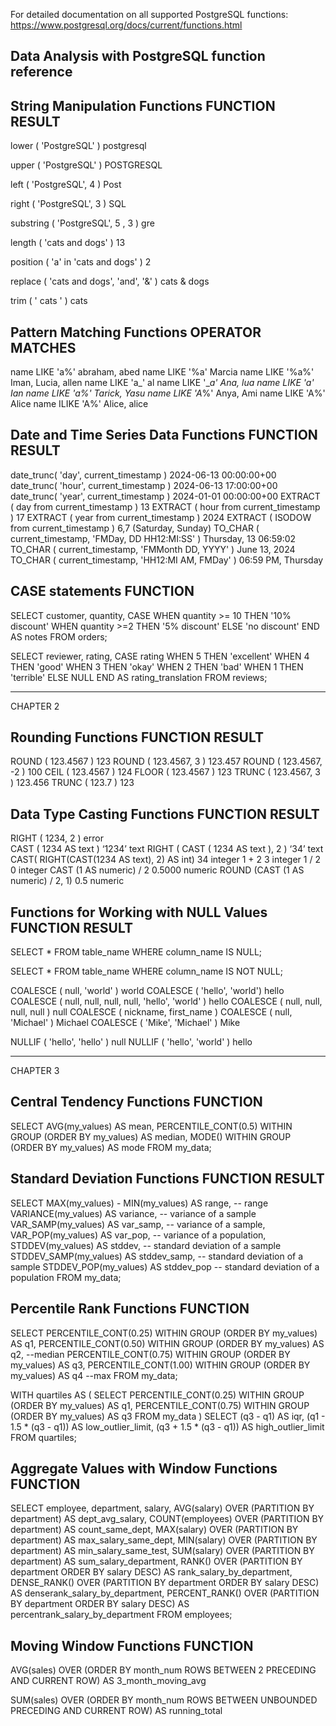 For detailed documentation on all supported PostgreSQL functions:
https://www.postgresql.org/docs/current/functions.html

Data Analysis with PostgreSQL function reference
---------------------------------------------------------------------

String Manipulation Functions
FUNCTION                                    RESULT
---------------------------------------------------------------------
lower ( 'PostgreSQL' )                      postgresql

upper ( 'PostgreSQL' )                      POSTGRESQL

left ( 'PostgreSQL', 4 )                    Post

right ( 'PostgreSQL', 3 )                   SQL

substring ( 'PostgreSQL', 5 , 3 )           gre

length ( 'cats and dogs' )                  13

position ( 'a' in 'cats and dogs' )         2

replace ( 'cats and dogs', 'and', '&' )     cats & dogs

trim ( '   cats   ' )                       cats


Pattern Matching Functions
OPERATOR                                    MATCHES
---------------------------------------------------------------------
name LIKE 'a%'                              abraham, abed
name LIKE '%a'                              Marcia
name LIKE '%a%'                             Iman, Lucia, allen
name LIKE 'a_'                              al
name LIKE '__a'                             Ana, lua
name LIKE '_a_'                             Ian
name LIKE '_a%'                             Tarick, Yasu
name LIKE 'A__%'                            Anya, Ami
name LIKE 'A%'                              Alice
name ILIKE 'A%'                             Alice, alice


Date and Time Series Data Functions
FUNCTION                                    RESULT
---------------------------------------------------------------------
date_trunc( 'day', current_timestamp )      2024-06-13 00:00:00+00
date_trunc( 'hour', current_timestamp )     2024-06-13 17:00:00+00
date_trunc( 'year', current_timestamp )     2024-01-01 00:00:00+00
EXTRACT ( day from current_timestamp )      13
EXTRACT ( hour from current_timestamp )     17
EXTRACT ( year from current_timestamp )     2024
EXTRACT ( ISODOW from current_timestamp )   6,7 (Saturday, Sunday)
TO_CHAR ( current_timestamp,
    'FMDay, DD HH12:MI:SS' )                Thursday, 13 06:59:02
TO_CHAR ( current_timestamp,
    'FMMonth DD, YYYY' )                    June 13, 2024
TO_CHAR ( current_timestamp,
    'HH12:MI AM, FMDay' )                   06:59 PM, Thursday


CASE statements
FUNCTION
---------------------------------------------------------------------
SELECT
    customer,
    quantity,
    CASE 
        WHEN quantity >= 10 THEN '10% discount'
        WHEN quantity >=2 THEN '5% discount' 
        ELSE 'no discount'
    END AS notes
FROM orders;

SELECT
    reviewer, rating,
    CASE rating
        WHEN 5 THEN 'excellent'
        WHEN 4 THEN 'good'
        WHEN 3 THEN 'okay'
        WHEN 2 THEN 'bad'
        WHEN 1 THEN 'terrible'
        ELSE NULL
    END AS rating_translation
FROM reviews;



---------------------------------------------------------------------
CHAPTER 2

Rounding Functions
FUNCTION                                    RESULT
---------------------------------------------------------------------
ROUND ( 123.4567 )                          123
ROUND ( 123.4567, 3 )                       123.457
ROUND ( 123.4567, -2 )                      100
CEIL  ( 123.4567 )                          124
FLOOR ( 123.4567 )                          123
TRUNC ( 123.4567, 3 )                       123.456
TRUNC ( 123.7 )                             123


Data Type Casting Functions
FUNCTION                                    RESULT
---------------------------------------------------------------------
RIGHT ( 1234, 2 )                           error    
CAST ( 1234 AS text )                       ‘1234’    text
RIGHT ( CAST ( 1234 AS text ), 2 )          ‘34’      text
CAST( RIGHT(CAST(1234 AS text), 2) AS int)  34        integer
1 + 2                                       3         integer
1 / 2                                       0         integer
CAST (1 AS numeric) / 2                     0.5000    numeric
ROUND (CAST (1 AS numeric) / 2, 1)          0.5       numeric


Functions for Working with NULL Values
FUNCTION                                                RESULT
---------------------------------------------------------------------
SELECT * 
FROM table_name 
WHERE column_name IS NULL;

SELECT * 
FROM table_name 
WHERE column_name IS NOT NULL;

COALESCE ( null, 'world' )                              world
COALESCE ( 'hello', 'world')                            hello
COALESCE ( null, null, null, null, 'hello', 'world' )   hello
COALESCE ( null, null, null, null )                     null
COALESCE ( nickname, first_name )
COALESCE ( null, 'Michael' )                            Michael
COALESCE ( 'Mike', 'Michael' )                          Mike

NULLIF ( 'hello', 'hello' )                             null
NULLIF ( 'hello', 'world' )                             hello



---------------------------------------------------------------------
CHAPTER 3

Central Tendency Functions
FUNCTION                                    
---------------------------------------------------------------------
SELECT 
    AVG(my_values) AS mean,
    PERCENTILE_CONT(0.5) WITHIN GROUP (ORDER BY my_values) AS median,
    MODE() WITHIN GROUP (ORDER BY my_values) AS mode
FROM my_data;


Standard Deviation Functions
FUNCTION                                        RESULT
---------------------------------------------------------------------
SELECT 
    MAX(my_values) - MIN(my_values) AS range,   -- range
    VARIANCE(my_values) AS variance,            -- variance of a sample
    VAR_SAMP(my_values) AS var_samp,            -- variance of a sample,
    VAR_POP(my_values) AS var_pop,              -- variance of a population,
    STDDEV(my_values) AS stddev,                -- standard deviation of a sample
    STDDEV_SAMP(my_values) AS stddev_samp,      -- standard deviation of a sample
    STDDEV_POP(my_values) AS stddev_pop         -- standard deviation of a population
FROM my_data;


Percentile Rank Functions
FUNCTION                                    
---------------------------------------------------------------------
SELECT 
  PERCENTILE_CONT(0.25) WITHIN GROUP (ORDER BY my_values) AS q1,
  PERCENTILE_CONT(0.50) WITHIN GROUP (ORDER BY my_values) AS q2, --median
  PERCENTILE_CONT(0.75) WITHIN GROUP (ORDER BY my_values) AS q3,
  PERCENTILE_CONT(1.00) WITHIN GROUP (ORDER BY my_values) AS q4  --max
FROM 
  my_data;
    
WITH quartiles AS (
  SELECT 
    PERCENTILE_CONT(0.25) WITHIN GROUP (ORDER BY my_values) AS q1,
    PERCENTILE_CONT(0.75) WITHIN GROUP (ORDER BY my_values) AS q3
  FROM my_data
  )
  SELECT 
    (q3 - q1) AS iqr,
    (q1 - 1.5 * (q3 - q1)) AS low_outlier_limit,
    (q3 + 1.5 * (q3 - q1)) AS high_outlier_limit
  FROM quartiles;
    

Aggregate Values with Window Functions
FUNCTION                                    
---------------------------------------------------------------------
SELECT employee, department, salary,
    AVG(salary) OVER (PARTITION BY department) AS dept_avg_salary,
    COUNT(employees) OVER (PARTITION BY department) AS count_same_dept,
    MAX(salary) OVER (PARTITION BY department) AS max_salary_same_dept,
    MIN(salary) OVER (PARTITION BY department) AS min_salary_same_test,
    SUM(salary) OVER (PARTITION BY department) AS sum_salary_department,
    RANK() OVER (PARTITION BY department ORDER BY salary DESC) AS rank_salary_by_department,
    DENSE_RANK() OVER (PARTITION BY department ORDER BY salary DESC) AS denserank_salary_by_department,
    PERCENT_RANK() OVER (PARTITION BY department ORDER BY salary DESC) AS percentrank_salary_by_department
FROM 
    employees;
    

Moving Window Functions
FUNCTION
---------------------------------------------------------------------
AVG(sales) OVER 
    (ORDER BY month_num ROWS BETWEEN 2 PRECEDING AND CURRENT ROW)
    AS 3_month_moving_avg
  
SUM(sales) OVER 
    (ORDER BY month_num ROWS BETWEEN UNBOUNDED PRECEDING AND CURRENT ROW)
    AS running_total




